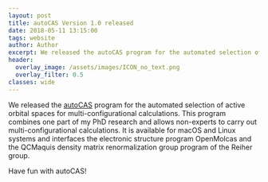 ```yaml
---
layout: post
title: autoCAS Version 1.0 released
date: 2018-05-11 13:15:00
tags: website
author: Author
excerpt: We released the autoCAS program for the automated selection of active orbital spaces for multi-configurational calculations.
header:
  overlay_image: /assets/images/ICON_no_text.png
  overlay_filter: 0.5
classes: wide
---
```


We released the [autoCAS](https://scine.ethz.ch/download/autocas) program for the automated selection of active orbital spaces for multi-configurational calculations. This program combines one part of my PhD research and allows non-experts to carry out multi-configurational calculations. It is available for macOS and Linux systems and interfaces the electronic structure program OpenMolcas and the QCMaquis density matrix renormalization group program of the Reiher group.
<p>Have fun with autoCAS!</p>
